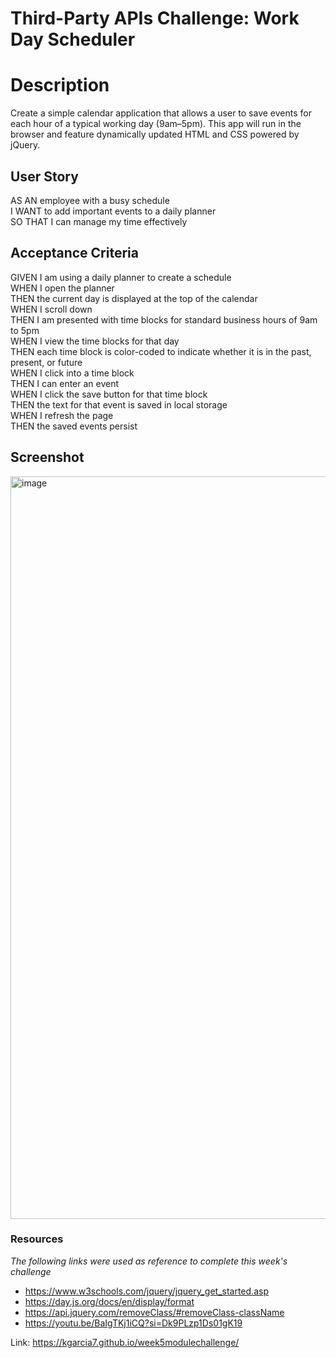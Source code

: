 # Third-Party APIs Challenge: Work Day Scheduler

# Description
Create a simple calendar application that allows a user to save events for each hour of a typical working day (9am–5pm). This app will run in the browser and feature dynamically updated HTML and CSS powered by jQuery.

## User Story
AS AN employee with a busy schedule  
I WANT to add important events to a daily planner  
SO THAT I can manage my time effectively  

## Acceptance Criteria
GIVEN I am using a daily planner to create a schedule  
WHEN I open the planner  
THEN the current day is displayed at the top of the calendar  
WHEN I scroll down  
THEN I am presented with time blocks for standard business hours of 9am to 5pm  
WHEN I view the time blocks for that day  
THEN each time block is color-coded to indicate whether it is in the past, present, or future  
WHEN I click into a time block  
THEN I can enter an event  
WHEN I click the save button for that time block  
THEN the text for that event is saved in local storage  
WHEN I refresh the page  
THEN the saved events persist  

## Screenshot
<img width="1188" alt="image" src="https://github.com/kgarcia7/week5modulechallenge/assets/141987295/df14fba4-2f9f-4054-9918-72bee7352b7b">

### Resources
*The following links were used as reference to complete this week's challenge*
- https://www.w3schools.com/jquery/jquery_get_started.asp
- https://day.js.org/docs/en/display/format
- https://api.jquery.com/removeClass/#removeClass-className
- https://youtu.be/BaIgTKj1iCQ?si=Dk9PLzp1Ds01gK19

Link: https://kgarcia7.github.io/week5modulechallenge/
